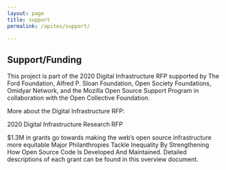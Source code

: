 ```yaml
---
layout: page
title: support
permalink: /apitos/support/

---
```




## Support/Funding 

This project is part of the 2020 Digital Infrastructure RFP supported by The Ford Foundation, Alfred P. Sloan Foundation, Open Society Foundations, Omidyar Network, and the Mozilla Open Source Support Program in collaboration with the Open Collective Foundation. 

More about the Digital Infrastructure RFP:

2020 Digital Infrastructure Research RFP 

$1.3M in grants go towards making the web’s open source infrastructure more equitable
Major Philanthropies Tackle Inequality By Strengthening How Open Source Code Is Developed And Maintained.
Detailed descriptions of each grant can be found in this overview document.
